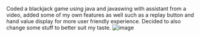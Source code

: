 Coded a blackjack game using java and javaswing with assistant from a video,
added some of my own features as well such as a replay button and hand value display for more 
user friendly experience. Decided to also change some stuff to better suit my taste.
![image](https://github.com/user-attachments/assets/ddee374d-ef72-42d9-aea4-83006518c905)
